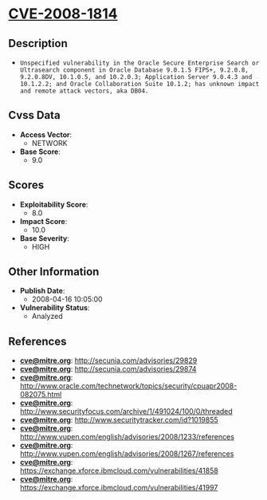 
# [CVE-2008-1814](http://secunia.com/advisories/29829)

## Description

- `Unspecified vulnerability in the Oracle Secure Enterprise Search or Ultrasearch component in Oracle Database 9.0.1.5 FIPS+, 9.2.0.8, 9.2.0.8DV, 10.1.0.5, and 10.2.0.3; Application Server 9.0.4.3 and 10.1.2.2; and Oracle Collaboration Suite 10.1.2; has unknown impact and remote attack vectors, aka DB04.`

## Cvss Data

- **Access Vector**:
  - NETWORK
- **Base Score**:
  - 9.0

## Scores

- **Exploitability Score**:
  - 8.0
- **Impact Score**:
  - 10.0
- **Base Severity**:
  - HIGH

## Other Information

- **Publish Date**:
  - 2008-04-16 10:05:00
- **Vulnerability Status**:
  - Analyzed

## References

- **cve@mitre.org**: http://secunia.com/advisories/29829
- **cve@mitre.org**: http://secunia.com/advisories/29874
- **cve@mitre.org**: http://www.oracle.com/technetwork/topics/security/cpuapr2008-082075.html
- **cve@mitre.org**: http://www.securityfocus.com/archive/1/491024/100/0/threaded
- **cve@mitre.org**: http://www.securitytracker.com/id?1019855
- **cve@mitre.org**: http://www.vupen.com/english/advisories/2008/1233/references
- **cve@mitre.org**: http://www.vupen.com/english/advisories/2008/1267/references
- **cve@mitre.org**: https://exchange.xforce.ibmcloud.com/vulnerabilities/41858
- **cve@mitre.org**: https://exchange.xforce.ibmcloud.com/vulnerabilities/41997
